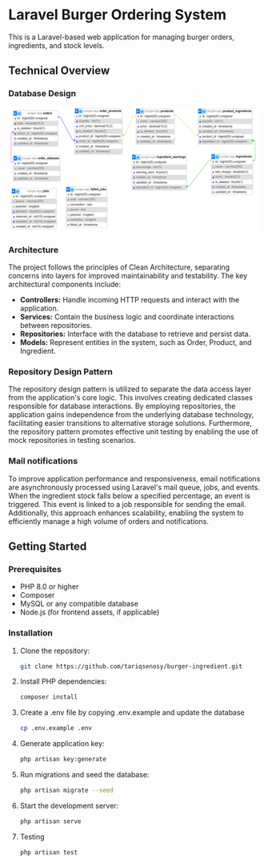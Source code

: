 # Laravel Burger Ordering System

This is a Laravel-based web application for managing burger orders, ingredients, and stock levels.


## Technical Overview

### Database Design 
![Database Diagram](db-design.png)

### Architecture

The project follows the principles of Clean Architecture, separating concerns into layers for improved maintainability and testability. The key architectural components include:

- **Controllers:** Handle incoming HTTP requests and interact with the application.
- **Services:** Contain the business logic and coordinate interactions between repositories.
- **Repositories:** Interface with the database to retrieve and persist data.
- **Models:** Represent entities in the system, such as Order, Product, and Ingredient.

### Repository Design Pattern

The repository design pattern is utilized to separate the data access layer from the application's core logic. This involves creating dedicated classes responsible for database interactions. By employing repositories, the application gains independence from the underlying database technology, facilitating easier transitions to alternative storage solutions. Furthermore, the repository pattern promotes effective unit testing by enabling the use of mock repositories in testing scenarios.


### Mail notifications

To improve application performance and responsiveness, email notifications are asynchronously processed using Laravel's mail queue, jobs, and events. When the ingredient stock falls below a specified percentage, an event is triggered. This event is linked to a job responsible for sending the email. Additionally, this approach enhances scalability, enabling the system to efficiently manage a high volume of orders and notifications.

## Getting Started

### Prerequisites

- PHP 8.0 or higher
- Composer
- MySQL or any compatible database
- Node.js (for frontend assets, if applicable)

### Installation

1. Clone the repository:

   ```bash
   git clone https://github.com/tariqsenosy/burger-ingredient.git
2. Install PHP dependencies:
    ```bash
    composer install
3. Create a .env file by copying .env.example and update the database 
    ```bash
    cp .env.example .env
4. Generate application key:
    ```bash
    php artisan key:generate
5. Run migrations and seed the database:
    ```bash
    php artisan migrate --seed
6. Start the development server:
    ```bash
    php artisan serve
7. Testing
    ```bash
    php artisan test
